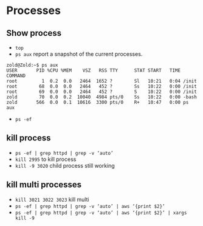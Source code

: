 # Processes

## Show process

* `top`
* `ps aux` report a snapshot of the current processes.

``` console
zold@Zold:~$ ps aux
USER       PID %CPU %MEM    VSZ   RSS TTY      STAT START   TIME COMMAND
root         1  0.2  0.0   2464  1652 ?        Sl   10:21   0:04 /init
root        68  0.0  0.0   2464   452 ?        Ss   10:22   0:00 /init
root        69  0.0  0.0   2464   452 ?        S    10:22   0:00 /init
zold        70  0.0  0.2  10040  4984 pts/0    Ss   10:22   0:00 -bash
zold       566  0.0  0.1  10616  3300 pts/0    R+   10:47   0:00 ps aux
```

* `ps -ef`

## kill process

* `ps -ef | grep httpd | grep -v ‘auto’`
* `kill 2995` to kill process
* `kill -9 3020` child process still working

## kill multi processes

* `kill 3021 3022 3023` kill multi
* `ps -ef | grep httpd | grep -v ‘auto’ | aws ‘{print $2}’`
* `ps -ef | grep httpd | grep -v ‘auto’ | aws ‘{print $2}’ | xargs kill -9`
